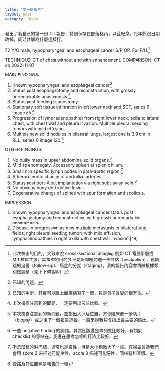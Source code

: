 ```yaml
---
title: "第一份報告"
layout: post
category: Ideas
---
```


發出了我自己的第一份 CT 報告，特別保存在部落格內，以茲紀念。把年齡跟日期改掉，同時註解為什麼這樣打。

72 Y/O male, hypopharyngeal and esophageal cancer S/P OP. For F/U.[^1]

TECHNIQUE: CT of chest without and with enhancement.
COMPARISON: CT on 2022-11-07

MAIN FINDINGS:
1. Known hypopharyngeal and esophageal cancer.[^2]
2. Status post esophagectomy and reconstruction, with grossly unremarkable anastomosis.[^3]
3. Status post feeding jejunostomy.
5. Stationary soft tissue infiltration in left lower neck and SCF, series 6 image 65.[^4]
6. Progression of lymphadenopathies from right lower neck, axilla to lateral chest, with chest wall and pleura invasion. Multiple pleural seeding tumors with mild effusion.
7. Multiple new solid nodules in bilateral lungs, largest one is 3.9 cm in RLL, series 6 image 120.[^5]

OTHER FINDINGS:
1. No bulky mass in upper abdominal solid organs.[^6]
2. Mild splenomegaly. Accessory spleen at splenic hilum.
3. Small non specific lymph nodes in para-aortic region.[^7]
4. Atherosclerotic change of aortoiliac arteries.
5. Status post port-A set implantation via right subclavian vein.[^8]
6. No obvious bony destructive lesion.
7. Degenerative change of spines with spur formation and scoliosis.

IMPRESSION:
1. Known hypopharyngeal and esophageal cancer status post esophagectomy and reconstruction, with grossly unremarkable anastomosis.
2. Disease in progression as new multiple metastasis in bilateral lung fields, right pleural seeding tumors with mild effusion, lymphadenopathies in right axilla with chest wall invasion.[^9]

[^1]: 此次檢查的目的。大致來說 cross-sectional imaging 例如 CT 電腦斷層或 MR 核磁共振，其檢查的目的多半是新問題的進一步評估（evaluation）、舊問題的追縱（follow-up）、癌症的分期（staging）。我的報告內容會稍微根據類別做調整（見下下條說明）
[^2]: 已知的問題。
[^3]: 已知的手術。其實可以跟上面疾病寫在一起，只是句子會變的很冗長。
[^4]: 上次檢查注意到的問題，一定要列出來並比較。
[^5]: 本次檢查注意到的新問題，並指出大小及位置，方便臨床進一步切片（biopsy）或之後下一個報告追蹤。一般來說我只會指出最主要的病灶。
[^6]: 一些 negative finding 的詞語。其實應該還是條列式比較好，有類似 checklist 的意味在。我還在思考怎樣的打法比較好。
[^7]: 不怎麼樣的淋巴結，通常也是良性，但是大小稍微大了一些。在婦癌會議我們會用 score 2 來描述可能良性、score 3 描述可能惡性，同核醫科習慣。
[^8]: 管路及其位置也是報告的一環